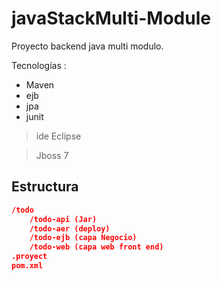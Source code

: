 # javaStackMulti-Module

Proyecto backend java multi modulo.

Tecnologías :
- Maven
- ejb
- jpa
- junit

> ide Eclipse

> Jboss 7  

Estructura
---------
```json
/todo
	/todo-api (Jar)
	/todo-aer (deploy)
	/todo-ejb (capa Negocio)
	/todo-web (capa web front end)
.proyect
pom.xml
```
